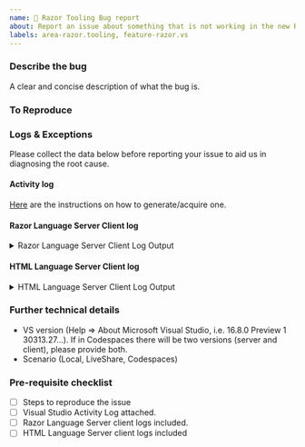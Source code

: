 ```yaml
---
name: 🐞 Razor Tooling Bug report
about: Report an issue about something that is not working in the new Razor tooling
labels: area-razor.tooling, feature-razor.vs
---
```


<!--

More information on our issue management policies can be found here: https://aka.ms/aspnet/issue-policies

Please keep in mind that the GitHub issue tracker is not intended as a general support forum, but for reporting **non-security** bugs and feature requests.

If you believe you have an issue that affects the SECURITY of the platform, please do NOT create an issue and instead email your issue details to secure@microsoft.com. Your report may be eligible for our [bug bounty](https://www.microsoft.com/en-us/msrc/bounty-dot-net-core) but ONLY if it is reported through email.
For other types of questions, consider using [StackOverflow](https://stackoverflow.com).

-->

<!-- NOTE: This issue template is meant specifically to be used for issues with the new experimental Razor tooling experience provided in Visual Studio's Preview Feature pane -->

### Describe the bug
A clear and concise description of what the bug is.

### To Reproduce
<!--
We ❤ code! Point us to a minimalistic repro project hosted in a GitHub repo.
For a repro project, create a new ASP.NET Core project using the template of your your choice, apply the minimum required code to result in the issue you're observing.

We will close this issue if:
- the repro project you share with us is complex. We can't investigate custom projects, so don't point us to such, please.
- if we will not be able to repro the behavior you're reporting
-->

### Logs & Exceptions

Please collect the data below before reporting your issue to aid us in diagnosing the root cause.

#### Activity log
[Here](https://docs.microsoft.com/en-us/visualstudio/extensibility/how-to-use-the-activity-log?view=vs-2019#to-examine-the-activity-log) are the instructions on how to generate/acquire one.

#### Razor Language Server Client log
<!-- In Visual Studio's `Output` window, the drop-down contains a `Razor Language Server Client` item. Include that below. -->
<details>
<summary>Razor Language Server Client Log Output</summary>

Paste log output here

</details>

#### HTML Language Server Client log
<!-- In Visual Studio's `Output` window, the drop-down contains a `HtmlyLanguageClient` item. Include that below. -->
<details>
<summary>HTML Language Server Client Log Output</summary>

Paste log output here

</details>

### Further technical details
- VS version (Help => About Microsoft Visual Studio, i.e. 16.8.0 Preview 1 30313.27...). If in Codespaces there will be two versions (server and client), please provide both.
- Scenario (Local, LiveShare, Codespaces)

### Pre-requisite checklist
- [ ] Steps to reproduce the issue
- [ ] Visual Studio Activity Log attached.
- [ ] Razor Language Server client logs included.
- [ ] HTML Language Server client logs included
